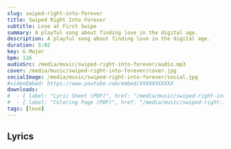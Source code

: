 ```yaml
---
slug: swiped-right-into-forever
title: Swiped Right Into Forever
subtitle: Love at First Swipe
summary: A playful song about finding love in the digital age.
description: A playful song about finding love in the digital age.
duration: 5:02
key: G Major
bpm: 116
audioSrc: /media/music/swiped-right-into-forever/audio.mp3
cover: /media/music/swiped-right-into-forever/cover.jpg
socialImage: /media/music/swiped-right-into-forever/social.jpg
#videoEmbed: https://www.youtube.com/embed/XXXXXXXXXXX
downloads:
#  - { label: "Lyric Sheet (PDF)", href: "/media/music/swiped-right-into-forever/lyric-sheet.pdf" }
#  - { label: "Coloring Page (PDF)", href: "/media/music/swiped-right-into-forever/coloring-page.pdf" }
tags: [love]
---
```


## Lyrics

